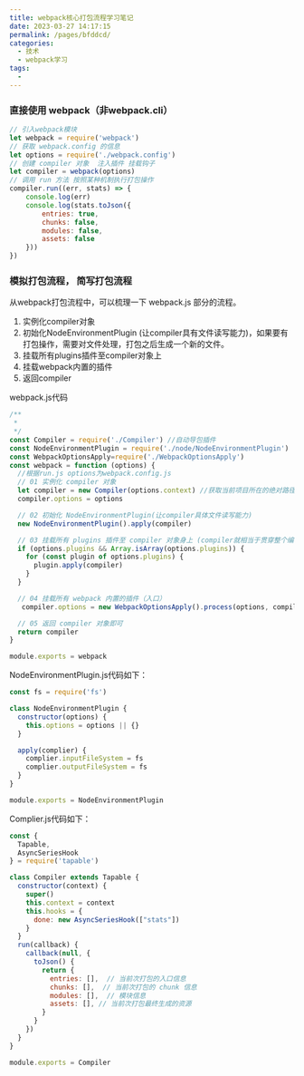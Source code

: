 ```yaml
---
title: webpack核心打包流程学习笔记
date: 2023-03-27 14:17:15
permalink: /pages/bfddcd/
categories:
  - 技术
  - webpack学习
tags:
  - 
---
```


### 直接使用 webpack（非webpack.cli）

```javascript
// 引入webpack模块
let webpack = require('webpack')
// 获取 webpack.config 的信息
let options = require('./webpack.config')
// 创建 compiler 对象  注入插件 挂载钩子
let compiler = webpack(options)
// 调用 run 方法 按照某种机制执行打包操作
compiler.run((err, stats) => {
    console.log(err)
    console.log(stats.toJson({
        entries: true,
        chunks: false,
        modules: false,
        assets: false
    }))
})
```
### 模拟打包流程， 简写打包流程

从webpack打包流程中，可以梳理一下 webpack.js 部分的流程。

1. 实例化compiler对象
2. 初始化NodeEnvironmentPlugin (让compiler具有文件读写能力)，如果要有打包操作，需要对文件处理，打包之后生成一个新的文件。
3. 挂载所有plugins插件至compiler对象上
4. 挂载webpack内置的插件
5. 返回compiler

webpack.js代码

```javascript
/**
 * 
 */
const Compiler = require('./Compiler') //自动导包插件
const NodeEnvironmentPlugin = require('./node/NodeEnvironmentPlugin')
const WebpackOptionsApply=require('./WebpackOptionsApply')
const webpack = function (options) {
  //根据run.js options为webpack.config.js
  // 01 实例化 compiler 对象
  let compiler = new Compiler(options.context) //获取当前项目所在的绝对路径 options.context
  compiler.options = options

  // 02 初始化 NodeEnvironmentPlugin(让compiler具体文件读写能力)
  new NodeEnvironmentPlugin().apply(compiler)

  // 03 挂载所有 plugins 插件至 compiler 对象身上 (compiler就相当于贯穿整个编译过程的，在整个编译过程中到处埋雷)
  if (options.plugins && Array.isArray(options.plugins)) {
    for (const plugin of options.plugins) {
      plugin.apply(compiler)
    }
  }

  // 04 挂载所有 webpack 内置的插件（入口）
   compiler.options = new WebpackOptionsApply().process(options, compiler);

  // 05 返回 compiler 对象即可
  return compiler
}

module.exports = webpack
```

NodeEnvironmentPlugin.js代码如下：

```javascript
const fs = require('fs')

class NodeEnvironmentPlugin {
  constructor(options) {
    this.options = options || {}
  }

  apply(complier) {
    complier.inputFileSystem = fs
    complier.outputFileSystem = fs
  }
}

module.exports = NodeEnvironmentPlugin
```
Complier.js代码如下：

```javascript
const {
  Tapable,
  AsyncSeriesHook
} = require('tapable')

class Compiler extends Tapable {
  constructor(context) {
    super()
    this.context = context
    this.hooks = {
      done: new AsyncSeriesHook(["stats"])
    }
  }
  run(callback) {
    callback(null, {
      toJson() {
        return {
          entries: [],  // 当前次打包的入口信息
          chunks: [],  // 当前次打包的 chunk 信息
          modules: [],  // 模块信息
          assets: [], // 当前次打包最终生成的资源
        }
      }
    })
  }
}

module.exports = Compiler
```